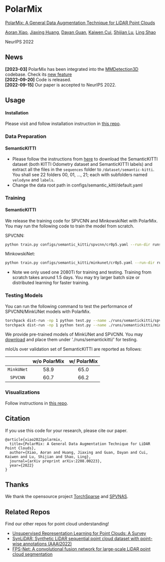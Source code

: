 # PolarMix

[PolarMix: A General Data Augmentation Technique for LiDAR Point Clouds](https://arxiv.org/abs/2208.00223)

[Aoran Xiao](https://xiaoaoran.github.io/Home/), [Jiaxing Huang](https://jxhuang0508.github.io/), [Dayan Guan](https://dayan-guan.github.io/), [Kaiwen Cui](https://scholar.google.com/citations?user=-9KXqLsAAAAJ&hl=zh-CN), [Shijian Lu](https://personal.ntu.edu.sg/shijian.lu/), [Ling Shao](https://scholar.google.com/citations?user=z84rLjoAAAAJ&hl=en)

NeurIPS 2022

## News
**[2023-03]** PolarMix has been integrated into the [MMDetection3D](https://github.com/open-mmlab/mmdetection3d) codebase.  Check its [new feature](https://mmdetection3d.readthedocs.io/en/latest/notes/changelog.html?highlight=polarmix#new-features)  
**[2022-09-20]** Code is released.  
**[2022-09-15]** Our paper is accepted to NeurIPS 2022.


## Usage

#### Installation

Please visit and follow installation instruction in [this repo](https://github.com/mit-han-lab/spvnas).


### Data Preparation

#### SemanticKITTI  
- Please follow the instructions from [here](http://www.semantic-kitti.org) to download the SemanticKITTI dataset (both KITTI Odometry dataset and SemanticKITTI labels) and extract all the files in the `sequences` folder to `/dataset/semantic-kitti`. You shall see 22 folders 00, 01, …, 21; each with subfolders named `velodyne` and `labels`.  
- Change the data root path in configs/semantic_kitti/default.yaml


### Training

#### SemanticKITTI

We release the training code for SPVCNN and MinkowskiNet with PolarMix. You may run the following code to train the model from scratch. 

SPVCNN:
```bash
python train.py configs/semantic_kitti/spvcnn/cr0p5.yaml --run-dir runs/semantickitti/spvcnn_polarmix --distributed False
```
MinkowskiNet:
```bash
python train.py configs/semantic_kitti/minkunet/cr0p5.yaml --run-dir run/semantickitti/minkunet_polarmix --distributed False
```

- Note we only used one 2080Ti for training and testing. Training from scratch takes around 1.5 days. You may try larger batch size or distributed learning for faster training.

### Testing Models

You can run the following command to test the performance of SPVCNN/MinkUNet models with PolarMix.

```bash
torchpack dist-run -np 1 python test.py --name ./runs/semantickitti/spvcnn_polarmix
torchpack dist-run -np 1 python test.py --name ./runs/semantickitti/minkunet_polarmix
```

We provide pre-trained models of MinkUNet and SPVCNN. You may [download](https://drive.google.com/drive/folders/1SHaGbgUUxoVNt-Y30XZDedRz7iffQ3JI?usp=sharing) and place them under './runs/semantickitti/' for testing. 

mIoUs over validation set of SemanticKITTI are reported as follows:

|             | w/o PolarMix | w/ PolarMix |
| :---------: | :----------: | :---------: |
| `MinkUNet`  |     58.9     |  65.0       |   
| `SPVCNN`    |     60.7     |  66.2       | 


### Visualizations

Follow instructions in [this repo](https://github.com/mit-han-lab/spvnas).



## Citation

If you use this code for your research, please cite our paper.

```
@article{xiao2022polarmix,
  title={PolarMix: A General Data Augmentation Technique for LiDAR Point Clouds},
  author={Xiao, Aoran and Huang, Jiaxing and Guan, Dayan and Cui, Kaiwen and Lu, Shijian and Shao, Ling},
  journal={arXiv preprint arXiv:2208.00223},
  year={2022}
}
```

## Thanks
We thank the opensource project [TorchSparse](https://github.com/mit-han-lab/torchsparse) and [SPVNAS](https://github.com/mit-han-lab/spvnas).


## Related Repos
Find our other repos for point cloud understanding!
- [Unsupervised Representation Learning for Point Clouds: A Survey](https://github.com/xiaoaoran/3d_url_survey)
- [SynLiDAR: Synthetic LiDAR sequential point cloud dataset with point-wise annotations (AAAI2022)](https://github.com/xiaoaoran/SynLiDAR)
- [FPS-Net: A convolutional fusion network for large-scale LiDAR point cloud segmentation](https://github.com/xiaoaoran/FPS-Net)
